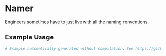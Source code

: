 # Namer

Engineers sometimes have to just live with all the naming conventions.

## Example Usage

```python
# Example automatically generated without compilation. See https://github.com/aws/jsii/issues/826
```
